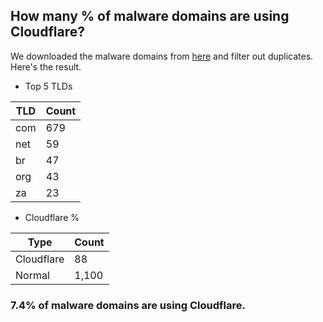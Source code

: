 ## How many % of malware domains are using Cloudflare?


We downloaded the malware domains from [here](https://urlhaus.abuse.ch) and filter out duplicates.
Here's the result.


[//]: # (start replacement)


- Top 5 TLDs

| TLD | Count |
| --- | --- |
| com | 679 |
| net | 59 |
| br | 47 |
| org | 43 |
| za | 23 |


- Cloudflare %

| Type | Count |
| --- | --- |
| Cloudflare | 88 |
| Normal | 1,100 |


### 7.4% of malware domains are using Cloudflare.